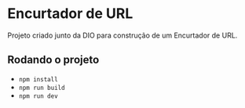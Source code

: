 # Encurtador de URL

Projeto criado junto da DIO para construção de um Encurtador de URL.

## Rodando o projeto

- `npm install`
- `npm run build`
- `npm run dev`
